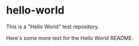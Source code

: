 hello-world
===========

This is a "Hello World" test repository.

Here's some more text for the Hello World README.
